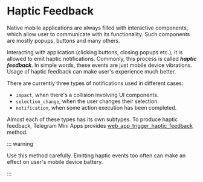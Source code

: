 # Haptic Feedback

Native mobile applications are always filled with interactive components, which allow user to
communicate with its functionality. Such components are mostly popups, buttons and many others.

Interacting with application (clicking buttons, closing popups etc.), it is allowed to emit haptic
notifications. Commonly, this process is called **_haptic feedback_**. In simple words, these events
are just mobile device vibrations. Usage of haptic feedback can make user's experience much better.

There are currently three types of notifications used in different cases:

- `impact`, when there's a collision involving UI components.
- `selection_change`, when the user changes their selection.
- `notification`, when some action execution has been completed.

Almost each of these types has its own subtypes. To produce haptic feedback, Telegram Mini Apps
provides [web_app_trigger_haptic_feedback](../apps-communication/methods.md#web-app-trigger-haptic-feedback)
method.

::: warning

Use this method carefully. Emitting haptic events too often can make an effect on user's mobile
device battery.

:::
